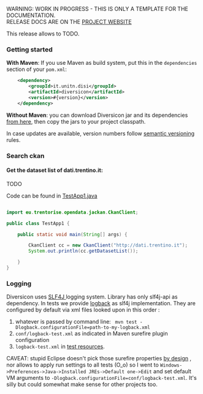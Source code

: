 <p class="josman-to-strip">
WARNING: WORK IN PROGRESS - THIS IS ONLY A TEMPLATE FOR THE DOCUMENTATION. <br/>
RELEASE DOCS ARE ON THE <a href="http://davidleoni.github.io/diversicon/" target="_blank">PROJECT WEBSITE</a>
</p>

This release allows to TODO. <!--If you are upgrading from previous version, see [Release notes](CHANGES.md).-->

### Getting started

**With Maven**: If you use Maven as build system, put this in the `dependencies` section of your `pom.xml`:

```xml
    <dependency>
        <groupId>it.unitn.disi</groupId>
        <artifactId>diversicon</artifactId>
        <version>#{version}</version>
    </dependency>
```

**Without Maven**: you can download Diversicon jar and its dependencies <a href="../releases/download/diversicon-#{version}/diversicon-#{version}.zip" target="_blank"> from here</a>, then copy the jars to your project classpath.


In case updates are available, version numbers follow <a href="http://semver.org/" target="_blank">semantic versioning</a> rules.

### Search ckan

#### Get the dataset list of dati.trentino.it:

TODO 

Code can be found in <a href="../src/test/java/eu/trentorise/opendata/jackan/test/ckan/TestApp1.java" target="_blank">TestApp1.java</a>

```java

import eu.trentorise.opendata.jackan.CkanClient;

public class TestApp1 {

    public static void main(String[] args) {

        CkanClient cc = new CkanClient("http://dati.trentino.it");
        System.out.println(cc.getDatasetList());

    }
}

```



### Logging

Diversicon uses <a href="http://www.slf4j.org" target="_blank">SLF4J </a> logging system. Library has only slf4j-api as dependency. In tests we provide <a href="http://logback.qos.ch/" target="_blank"> logback</a> as slf4j implementation. They are configured by default via xml files looked upon  in this order :

1. whatever is passed by command line: ` mvn test -Dlogback.configurationFile=path-to-my-logback.xml`
2. `conf/logback-test.xml` as indicated in Maven surefire plugin configuration 
3. `logback-test.xml` in [test resources](src/test/resources/logback-test.xml). 

CAVEAT: stupid Eclipse doesn't pick those surefire properties [by design](https://bugs.eclipse.org/bugs/show_bug.cgi?id=388683) , nor allows to apply run settings to all tests (O_o) so I went to `Windows->Preferences->Java->Installed JREs->Default one->Edit` and set default VM arguments to `-Dlogback.configurationFile=conf/logback-test.xml`. It's silly but could somewhat make sense for other projects too. 
 
